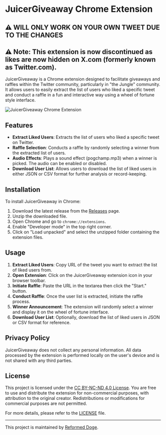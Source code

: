 # JuicerGiveaway Chrome Extension
## ⚠️ **WILL ONLY WORK ON YOUR OWN TWEET DUE TO THE CHANGES**
## ⚠️ **Note: This extension is now discontinued as likes are now hidden on X.com (formerly known as Twitter.com).**

JuicerGiveaway is a Chrome extension designed to facilitate giveaways and raffles within the Twitter community, particularly in "the Jungle" community. It allows users to easily extract the list of users who liked a specific tweet and conduct a raffle in a fun and interactive way using a wheel of fortune style interface.

 ![JuicerGiveaway Chrome Extension](https://i.imgur.com/25p7sxm.png)

## Features

- **Extract Liked Users**: Extracts the list of users who liked a specific tweet on Twitter.
- **Raffle Selection**: Conducts a raffle by randomly selecting a winner from the extracted list of users.
- **Audio Effects**: Plays a sound effect (pogchamp.mp3) when a winner is picked. The audio can be enabled or disabled.
- **Download User List**: Allows users to download the list of liked users in either JSON or CSV format for further analysis or record-keeping.

## Installation

To install JuicerGiveaway in Chrome:

1. Download the latest release from the [Releases](https://github.com/ReformedDoge/JuicerGiveaway/releases) page.
2. Unzip the downloaded file.
3. Open Chrome and go to `chrome://extensions`.
4. Enable "Developer mode" in the top right corner.
5. Click on "Load unpacked" and select the unzipped folder containing the extension files.

## Usage

1. **Extract Liked Users**: Copy URL of the tweet you want to extract the list of liked users from.
2. **Open Extension**: Click on the JuicerGiveaway extension icon in your browser toolbar.
3. **Initiate Raffle**: Paste the URL in the textarea then click the "Start." button.
4. **Conduct Raffle**: Once the user list is extracted, initiate the raffle process.
5. **Winner Announcement**: The extension will randomly select a winner and display it on the wheel of fortune interface.
6. **Download User List**: Optionally, download the list of liked users in JSON or CSV format for reference.

## Privacy Policy

JuicerGiveaway does not collect any personal information. All data processed by the extension is performed locally on the user's device and is not shared with any third parties.

## License

This project is licensed under the [CC BY-NC-ND 4.0 License](LICENSE). You are free to use and distribute the extension for non-commercial purposes, with attribution to the original creator. Redistributions or modifications for commercial purposes are not permitted.

For more details, please refer to the [LICENSE](LICENSE) file.

---
This project is maintained by [Reformed Doge](https://github.com/ReformedDoge).

